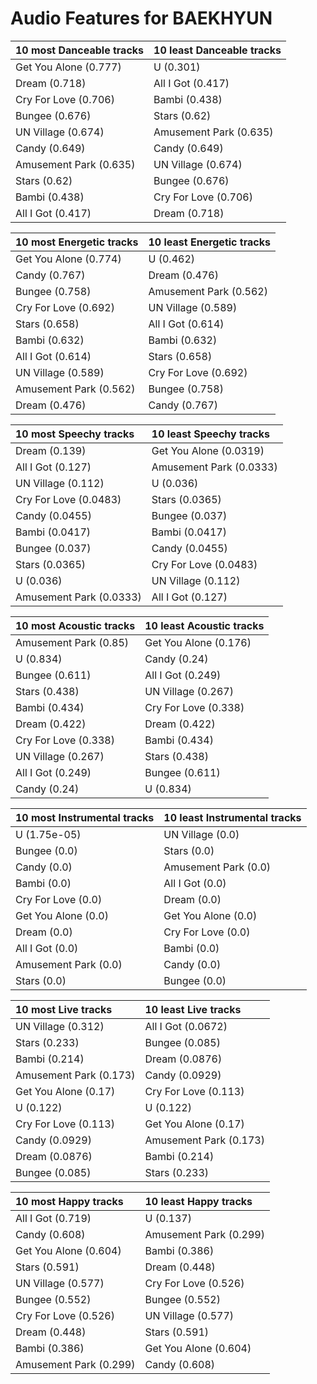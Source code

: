 # Audio Features for BAEKHYUN
| 10 most Danceable tracks | 10 least Danceable tracks |
|:---|:---|
| Get You Alone (0.777) | U (0.301) |
| Dream (0.718) | All I Got (0.417) |
| Cry For Love (0.706) | Bambi (0.438) |
| Bungee (0.676) | Stars (0.62) |
| UN Village (0.674) | Amusement Park (0.635) |
| Candy (0.649) | Candy (0.649) |
| Amusement Park (0.635) | UN Village (0.674) |
| Stars (0.62) | Bungee (0.676) |
| Bambi (0.438) | Cry For Love (0.706) |
| All I Got (0.417) | Dream (0.718) |

| 10 most Energetic tracks | 10 least Energetic tracks |
|:---|:---|
| Get You Alone (0.774) | U (0.462) |
| Candy (0.767) | Dream (0.476) |
| Bungee (0.758) | Amusement Park (0.562) |
| Cry For Love (0.692) | UN Village (0.589) |
| Stars (0.658) | All I Got (0.614) |
| Bambi (0.632) | Bambi (0.632) |
| All I Got (0.614) | Stars (0.658) |
| UN Village (0.589) | Cry For Love (0.692) |
| Amusement Park (0.562) | Bungee (0.758) |
| Dream (0.476) | Candy (0.767) |

| 10 most Speechy tracks | 10 least Speechy tracks |
|:---|:---|
| Dream (0.139) | Get You Alone (0.0319) |
| All I Got (0.127) | Amusement Park (0.0333) |
| UN Village (0.112) | U (0.036) |
| Cry For Love (0.0483) | Stars (0.0365) |
| Candy (0.0455) | Bungee (0.037) |
| Bambi (0.0417) | Bambi (0.0417) |
| Bungee (0.037) | Candy (0.0455) |
| Stars (0.0365) | Cry For Love (0.0483) |
| U (0.036) | UN Village (0.112) |
| Amusement Park (0.0333) | All I Got (0.127) |

| 10 most Acoustic tracks | 10 least Acoustic tracks |
|:---|:---|
| Amusement Park (0.85) | Get You Alone (0.176) |
| U (0.834) | Candy (0.24) |
| Bungee (0.611) | All I Got (0.249) |
| Stars (0.438) | UN Village (0.267) |
| Bambi (0.434) | Cry For Love (0.338) |
| Dream (0.422) | Dream (0.422) |
| Cry For Love (0.338) | Bambi (0.434) |
| UN Village (0.267) | Stars (0.438) |
| All I Got (0.249) | Bungee (0.611) |
| Candy (0.24) | U (0.834) |

| 10 most Instrumental tracks | 10 least Instrumental tracks |
|:---|:---|
| U (1.75e-05) | UN Village (0.0) |
| Bungee (0.0) | Stars (0.0) |
| Candy (0.0) | Amusement Park (0.0) |
| Bambi (0.0) | All I Got (0.0) |
| Cry For Love (0.0) | Dream (0.0) |
| Get You Alone (0.0) | Get You Alone (0.0) |
| Dream (0.0) | Cry For Love (0.0) |
| All I Got (0.0) | Bambi (0.0) |
| Amusement Park (0.0) | Candy (0.0) |
| Stars (0.0) | Bungee (0.0) |

| 10 most Live tracks | 10 least Live tracks |
|:---|:---|
| UN Village (0.312) | All I Got (0.0672) |
| Stars (0.233) | Bungee (0.085) |
| Bambi (0.214) | Dream (0.0876) |
| Amusement Park (0.173) | Candy (0.0929) |
| Get You Alone (0.17) | Cry For Love (0.113) |
| U (0.122) | U (0.122) |
| Cry For Love (0.113) | Get You Alone (0.17) |
| Candy (0.0929) | Amusement Park (0.173) |
| Dream (0.0876) | Bambi (0.214) |
| Bungee (0.085) | Stars (0.233) |

| 10 most Happy tracks | 10 least Happy tracks |
|:---|:---|
| All I Got (0.719) | U (0.137) |
| Candy (0.608) | Amusement Park (0.299) |
| Get You Alone (0.604) | Bambi (0.386) |
| Stars (0.591) | Dream (0.448) |
| UN Village (0.577) | Cry For Love (0.526) |
| Bungee (0.552) | Bungee (0.552) |
| Cry For Love (0.526) | UN Village (0.577) |
| Dream (0.448) | Stars (0.591) |
| Bambi (0.386) | Get You Alone (0.604) |
| Amusement Park (0.299) | Candy (0.608) |
